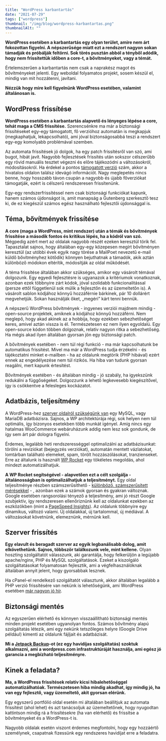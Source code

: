 ```yaml
---
title: "WordPress karbantartás"
date: "2021-07-29"
tags: ["wordpress"]
thumbnail: "/img/blog/wordpress-karbantartas.png"
thumbnailAlt: ""
---
```


**WordPress esetében a karbantartás egy olyan terület, amire nem árt fokozottan figyelni. A népszerűsége miatt ezt a rendszert nagyon sokan támadják és próbálják feltörni. Sok törés pusztán abból a tényből adódik, hogy nem frissítettük időben a core-t, a bővítményeket, vagy a témát.**

Értelemszerűen a karbantartás nem csak a naprakész magot és bővítményeket jelenti. Egy weboldal folyamatos projekt, sosem készül el, mindig van mit hozzátenni, javítani.

**Nézzük hogy mire kell figyelnünk WordPress esetében, valamint általánosan is.**

## WordPress frissítése

**WordPress esetében a karbantartás alapvető és lényeges lépése a core, tehát maga a CMS frissítése.** Szerencsénkre ma már a biztonsági frissítéseket egy-egy támogatott, fő verzióhoz automatán is megkapjuk (megkaphatjuk, lekapcsolható), ami jóval biztonságosabbá teszi a rendszert egy-egy komolyabb problémával szemben.

Az automata frissítések jó dolgok, ha egy patch frissítésről van szó, ami bugot, hibát javít. Nagyobb fejlesztések frissítés után sokszor célszerűbb egy rövid manuális tesztet végezni és előre tájékozódni a változásokról, módosításokról. Ha érdekel a pontos [támogatott verzió](https://codex.wordpress.org/Supported_Versions) szám, akkor a hivatalos oldalon találsz idevágó információt. Nagy meglepetés nincs benne, hogy hosszabb távon csupán a nagyobb és újabb főverziókat támogatják, ezért is célszerű rendszeresen frissítenünk.

Egy-egy rendszerfrissítéssel nem csak biztonsági funkciókat kapunk, hanem számos újdonságot is, amit manapság a Gutenberg szerkesztő tesz ki, de ez kiegészül számos egész használható fejlesztői újdonsággal is.

## Téma, bővítmények frissítése

**A core (maga a WordPress, mint rendszer) után a témák és bővítmények frissítése a második fontos és kritikus lépés, ha a kódról van szó.** Mégpedig azért mert az oldalak nagyobb részét ezeken keresztül törik fel. Tapasztalat sajnos, hogy általában egy-egy közepesen megírt bővítményen keresztül (az utóbbi évek egyik nagy törése a MailPoet nevezetű e-mail küldő bővítményhez kötődik) könnyen bejuthatnak a támadók, akik aztán különböző módokon eltérítik, módosítják az oldal működését.

A téma frissítése általában akkor szükséges, amikor egy vásárolt témával dolgozunk. Egy egyedi fejlesztésre is ugyanazok a kritériumok vonatkoznak, azonban ezek többnyire zárt kódok, jóval szolidabb funkcionalitással (persze ettől függetlenül sok múlik a fejlesztőn és az üzemeltetőn is). A vásárolt sablon kódjához könnyű hozzáférnie bárkinek, pár 10 dollárért megvehetjük. Sokan használják őket, „megéri” kárt tenni bennük.

A népszerű WordPress bővítmények - ingyenes verziói majdnem mindig - open-source projektek, amiknek a kódjához könnyű hozzáférni. Nem meglepő, hogy akad akinek az a hobbija, hogy ezekben sebezhetőséget keres, amivel aztán vissza is él. Természetesen ez nem ilyen egyoldalú. Egy open-source kódon többen dolgoznak, relatív nagyon ritka a sebezhetőség. Ha mégis akad ilyen általában gyorsan jön egy biztonsági patch.

A bővítmények esetében - nem túl régi funkció - ma már kapcsolhatunk be automatikus frissítést. Mivel ma már a WordPress tudja érzékelni - és tájékoztatni minket e-mailben - ha az oldalunk megtörik (PHP hibával) ezért ennek az engedélyezése nem túl rizikós. Ha hiba van tudunk gyorsan reagálni, mert kapunk értesítést.

Bővítmények esetében - és általában mindig - jó szabály, ha igyekszünk redukálni a függőségeket. Dolgozzunk a lehető legkevesebb kiegészítővel, így is csökkentve a felesleges kockázatot.

## Adatbázis, teljesítmény

A WordPress-hez [szerver oldalról szükségünk van](https://hu.wordpress.org/about/requirements/) egy MySQL, vagy MariaDB adatbázisra. Sajnos, a WP architektúrája régi, sok helyen nem túl optimális, így bizonyos esetekben több munkát igényel. Amíg nincs egy hatalmas WooCommerce webáruházunk addig nem lesz sok gondunk, de így sem árt pár dologra figyelni.

Érdemes, legalább heti rendszerességgel optimalizálni az adatbázisunkat: törölni a revíziókat (bejegyzés verziókat), automatán mentett vázlatokat, lomtárban található elemeket, spam, törölt hozzászólásokat, tranzienseket. Erre az általunk is használt [WP Rocket](https://conedevelopment.com/hu/wordpress-teljesitmeny-optimalizalas-wp-rocket-segitsegevel/) egy tökéletes megoldás, ahol mindezt automatizálhatjuk.

**A WP Rocket segítségével - alapvetően ezt a célt szolgálja - általánosságban is optimalizálhatjuk a teljesítményt.** Egy oldal teljesítménye részben számszerűsíthető - [különböző, számszerűsített mérésekkel](https://conedevelopment.com/hu/wordpress-lassulas-miert-lassu-az-oldalam/) - , azonban ezek a számok gyorsan és gyakran változnak. Google esetében rangsorolási tényező a teljesítmény, ami jó részt Google szubjektív, így rendszeresen ellenőriznünk kell az oldalunkat ezekben az eszközökben (mint a [PageSpeed Insights](https://developers.google.com/speed/pagespeed/insights/)). Az oldalunk többnyire egy dinamikus, változó valami. Új oldalakkal, új tartalommal, új médiával. A változásokat követnünk, elemeznünk, mérnünk kell.

## Szerver frissítés

**Egy elavult és beragadt szerver az egyik legbanálisabb dolog, amit elkövethetünk. Sajnos, többször találkozunk vele, mint kellene.** Olyan hoszting szolgáltatót válasszunk, aki garantálja, hogy felkerüljön a legújabb apache/nginx, PHP és MySQL szolgáltatások. Ezeket a kiszolgáló szolgáltatásokat folyamatosan fejlesztik, ami a végfelhasználóknak általában annyit jelent, hogy gyorsabbak lesznek.

Ha cPanel-el rendelkező szolgáltatót választunk, akkor általában legalább a PHP verzió frissítésére van nekünk is lehetőségünk, ami WordPress esetében [már nagyon jó hír](https://kinsta.com/blog/php-benchmarks/).

## Biztonsági mentés

Az egyszerűen elérhető és könnyen visszaállítható biztonsági mentés minden projekt esetében ugyanolyan fontos. Számos bővítmény alapú szolgáltatás létezik, ami egy nekünk tetszőleges helyre (Google Drive például) kimenti az oldalunk fájljait és adatbázisát.

**Mi a [Jetpack Backup](https://jetpack.com/upgrade/backup/)\-ot (ez egy havidíjas szolgáltatás) szoktuk alkalmazni, ami a wordpress.com infrastruktúráját használja, ami egész jó garancia a megbízható teljesítményre.**

## Kinek a feladata?

**Ma, a WordPress frissítések relatív kicsi hibalehetőséggel automatizálhatóak. Természetesen hiba mindig akadhat, így mindig jó, ha van egy fejlesztő, vagy üzemeltető, akit gyorsan elérünk.**

Egy egyszerű portfólió oldal esetén mi általában beállítjuk az automata frissítést (ahol lehet) és azt tanácsoljuk az üzemeltetőnek, hogy nyugodtan kattintson mindig rá a frissítésekre (ha van elérhető) és frissítse a bővítményeket és a WordPress-t is.

Nagyobb oldalak esetén viszont érdemes megfontolni, hogy egy hozzáértő személynek, csapatnak fizessünk egy rendszeres havidíjat erre a feladatra.
